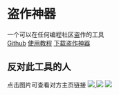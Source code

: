 # 盗作神器
一个可以在任何编程社区盗作的工具  
[Github](https://github.com/431658/scratch-project-downloader)
[使用教程](https://kdocs.cn/l/ciSQezkWQRic)
[下载盗作神器](/user.js)
## 反对此工具的人
点击图片可查看对方主页链接
[![](https://github.com/user-attachments/assets/45ea90d0-3392-4cdd-906a-5d3ecc16b649) ![](https://gpo.saobby.com/i/mpB4XfAFmMZucDqZ.png)](https://www.ccw.site/student/67d536733778fc282d63308e)
[![](https://gpo.saobby.com/i/3LCHdcOarKNy4G6h.jpg)](https://www.ccw.site/student/6788a5c73778fc282d624110)
